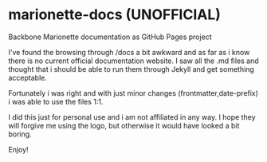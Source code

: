 marionette-docs (UNOFFICIAL) 
============================

Backbone Marionette documentation as GitHub Pages project

I've found the browsing through /docs a bit awkward and as far as i know
there is no current official documentation website. I saw all the .md files 
and thought that i should be able to run them through Jekyll and get something
acceptable. 

Fortunately i was right and with just minor changes (frontmatter,date-prefix) i
was able to use the files 1:1.

I did this just for personal use and i am not affiliated in any way. I hope they 
will forgive me using the logo, but otherwise it would have looked a bit boring.

Enjoy! 
